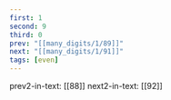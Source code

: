 ```yaml
---
first: 1
second: 9
third: 0
prev: "[[many_digits/1/89]]"
next: "[[many_digits/1/91]]"
tags: [even]
---
```

prev2-in-text: [[88]]
next2-in-text: [[92]]
